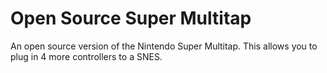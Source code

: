 # Open Source Super Multitap

An open source version of the Nintendo Super Multitap.
This allows you to plug in 4 more controllers to a SNES. 


